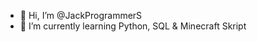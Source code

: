 - 👋 Hi, I’m @JackProgrammerS
- 🌱 I’m currently learning Python, SQL & Minecraft Skript



<!---
JackProgrammerS/JackProgrammerS is a ✨ special ✨ repository because its `README.md` (this file) appears on your GitHub profile.
You can click the Preview link to take a look at your changes.
--->

